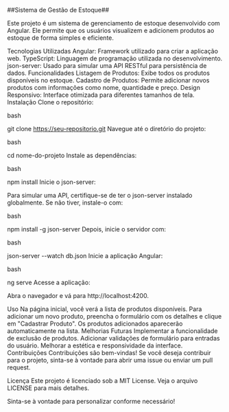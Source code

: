 ##Sistema de Gestão de Estoque##

Este projeto é um sistema de gerenciamento de estoque desenvolvido com Angular. Ele permite que os usuários visualizem e adicionem produtos ao estoque de forma simples e eficiente.

Tecnologias Utilizadas
Angular: Framework utilizado para criar a aplicação web.
TypeScript: Linguagem de programação utilizada no desenvolvimento.
json-server: Usado para simular uma API RESTful para persistência de dados.
Funcionalidades
Listagem de Produtos: Exibe todos os produtos disponíveis no estoque.
Cadastro de Produtos: Permite adicionar novos produtos com informações como nome, quantidade e preço.
Design Responsivo: Interface otimizada para diferentes tamanhos de tela.
Instalação
Clone o repositório:

bash

git clone https://seu-repositorio.git
Navegue até o diretório do projeto:

bash

cd nome-do-projeto
Instale as dependências:

bash

npm install
Inicie o json-server:

Para simular uma API, certifique-se de ter o json-server instalado globalmente. Se não tiver, instale-o com:

bash

npm install -g json-server
Depois, inicie o servidor com:

bash

json-server --watch db.json
Inicie a aplicação Angular:

bash

ng serve
Acesse a aplicação:

Abra o navegador e vá para http://localhost:4200.

Uso
Na página inicial, você verá a lista de produtos disponíveis.
Para adicionar um novo produto, preencha o formulário com os detalhes e clique em "Cadastrar Produto".
Os produtos adicionados aparecerão automaticamente na lista.
Melhorias Futuras
Implementar a funcionalidade de exclusão de produtos.
Adicionar validações de formulário para entradas do usuário.
Melhorar a estética e responsividade da interface.
Contribuições
Contribuições são bem-vindas! Se você deseja contribuir para o projeto, sinta-se à vontade para abrir uma issue ou enviar um pull request.

Licença
Este projeto é licenciado sob a MIT License. Veja o arquivo LICENSE para mais detalhes.

Sinta-se à vontade para personalizar conforme necessário!






